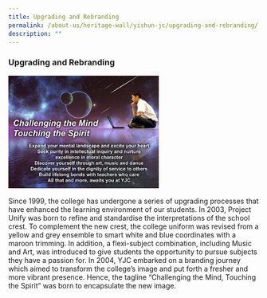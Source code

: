 ```yaml
---
title: Upgrading and Rebranding
permalink: /about-us/heritage-wall/yishun-jc/upgrading-and-rebranding/
description: ""
---
```

### **Upgrading and Rebranding**

<img src="/images/yishunjc6.jpg" style="width:60%;">

Since 1999, the college has undergone a series of upgrading processes that have enhanced the learning environment of our students. In 2003, Project Unify was born to refine and standardise the interpretations of the school crest. To complement the new crest, the college uniform was revised from a yellow and grey ensemble to smart white and blue coordinates with a maroon trimming. In addition, a flexi-subject combination, including Music and Art, was introduced to give students the opportunity to pursue subjects they have a passion for. In 2004, YJC embarked on a branding journey which aimed to transform the college’s image and put forth a fresher and more vibrant presence. Hence, the tagline “Challenging the Mind, Touching the Spirit” was born to encapsulate the new image.